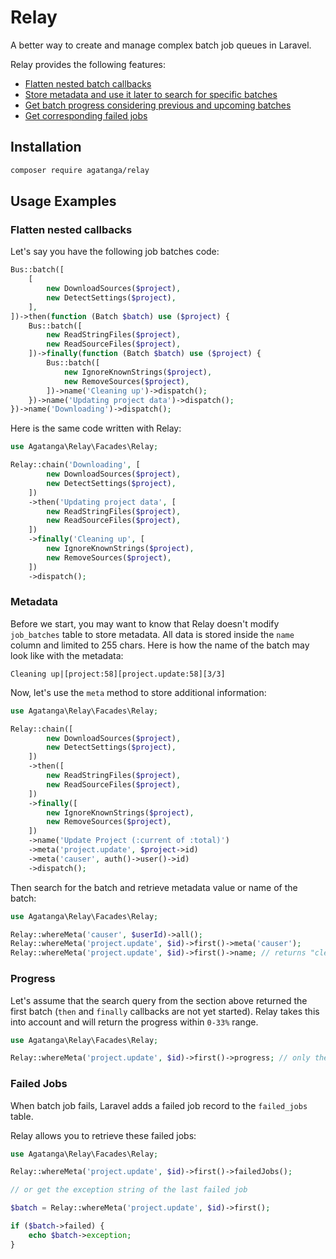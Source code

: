 # Relay

A better way to create and manage complex batch job queues in Laravel.

Relay provides the following features:

 -  [Flatten nested batch callbacks](#flatten-nested-callbacks)
 -  [Store metadata and use it later to search for specific batches](#metadata)
 -  [Get batch progress considering previous and upcoming batches](#progress)
 -  [Get corresponding failed jobs](#failed-jobs)

## Installation

```bash
composer require agatanga/relay
```

## Usage Examples

### Flatten nested callbacks

Let's say you have the following job batches code:

```php
Bus::batch([
    [
        new DownloadSources($project),
        new DetectSettings($project),
    ],
])->then(function (Batch $batch) use ($project) {
    Bus::batch([
        new ReadStringFiles($project),
        new ReadSourceFiles($project),
    ])->finally(function (Batch $batch) use ($project) {
        Bus::batch([
            new IgnoreKnownStrings($project),
            new RemoveSources($project),
        ])->name('Cleaning up')->dispatch();
    })->name('Updating project data')->dispatch();
})->name('Downloading')->dispatch();
```

Here is the same code written with Relay:

```php
use Agatanga\Relay\Facades\Relay;

Relay::chain('Downloading', [
        new DownloadSources($project),
        new DetectSettings($project),
    ])
    ->then('Updating project data', [
        new ReadStringFiles($project),
        new ReadSourceFiles($project),
    ])
    ->finally('Cleaning up', [
        new IgnoreKnownStrings($project),
        new RemoveSources($project),
    ])
    ->dispatch();
```

### Metadata

Before we start, you may want to know that Relay doesn't modify `job_batches` table
to store metadata. All data is stored inside the `name` column and limited to
255 chars. Here is how the name of the batch may look like with the metadata:

```
Cleaning up|[project:58][project.update:58][3/3]
```

Now, let's use the `meta` method to store additional information:

```php
use Agatanga\Relay\Facades\Relay;

Relay::chain([
        new DownloadSources($project),
        new DetectSettings($project),
    ])
    ->then([
        new ReadStringFiles($project),
        new ReadSourceFiles($project),
    ])
    ->finally([
        new IgnoreKnownStrings($project),
        new RemoveSources($project),
    ])
    ->name('Update Project (:current of :total)')
    ->meta('project.update', $project->id)
    ->meta('causer', auth()->user()->id)
    ->dispatch();
```

Then search for the batch and retrieve metadata value or name of the batch:

```php
use Agatanga\Relay\Facades\Relay;

Relay::whereMeta('causer', $userId)->all();
Relay::whereMeta('project.update', $id)->first()->meta('causer');
Relay::whereMeta('project.update', $id)->first()->name; // returns "clean" name
```

### Progress

Let's assume that the search query from the section above returned the first
batch (`then` and `finally` callbacks are not yet started). Relay takes this into
account and will return the progress within `0-33%` range.

```php
use Agatanga\Relay\Facades\Relay;

Relay::whereMeta('project.update', $id)->first()->progress; // only the last callback can return 100%
```

### Failed Jobs

When batch job fails, Laravel adds a failed job record to the `failed_jobs` table.

Relay allows you to retrieve these failed jobs:

```php
use Agatanga\Relay\Facades\Relay;

Relay::whereMeta('project.update', $id)->first()->failedJobs();

// or get the exception string of the last failed job

$batch = Relay::whereMeta('project.update', $id)->first();

if ($batch->failed) {
    echo $batch->exception;
}
```
